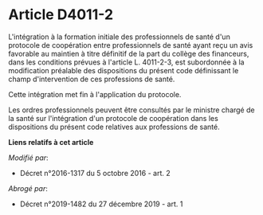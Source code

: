 # Article D4011-2

L'intégration  à la formation initiale des professionnels de santé d'un protocole de  coopération entre professionnels de
santé ayant reçu un avis favorable  au maintien à titre définitif de la part du collège des financeurs, dans  les conditions
prévues à l'article L. 4011-2-3, est subordonnée à la  modification préalable des dispositions du présent code définissant le
champ d'intervention de ces professions de santé.

Cette intégration met fin à l'application du protocole.

Les ordres professionnels peuvent être consultés par le ministre chargé de la santé sur l'intégration d'un protocole de
coopération dans les dispositions du présent code relatives aux professions de santé.

**Liens relatifs à cet article**

_Modifié par_:

  - Décret n°2016-1317 du 5 octobre 2016 - art. 2

_Abrogé par_:

  - Décret n°2019-1482 du 27 décembre 2019 - art. 1
